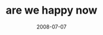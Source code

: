 ---
layout: base.njk
title : 'are we happy now' 
view_title : 'are we happy now?' 
year : '2008' 
date : '2008-07-07' 
img_file : '/drawing/arewehappynow.png' 
html_file : 'arewehappynow' 
next_html : 'sorrythatwewokeyouup.html' 
year_order : '293' 
permalink : "title/{{html_file}}.html"
---